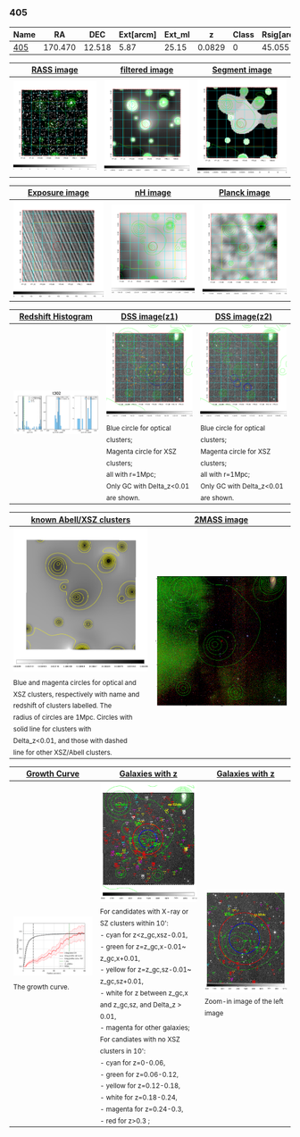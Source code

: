 <div STYLE="page-break-after: always;"></div>

### 405

|Name          |RA          |DEC      | Ext[arcm] | Ext_ml | z    | Class| Rsig[arcmin] | CRsig[c/s] | CR500[c/s] | R500[Mpc] |L500[erg/s]|F500[erg/s/cm^2]| M500[Msun]|Tx[keV]|beta|GC(XSZ,Delta_z<0.01)| GC(OPT,Delta_z<0.01)|GC|alias|
|--------------|------------|------------|---|---|-----------|--------|------|------|----|----|----|----|----|----|----|----|----|----|---|
|[405](script/405.md)     | 170.470       | 12.518       | 5.87    | 25.15   | 0.0829 | 0   | 45.055 |0.373 |0.330 |0.922 |1.090e+44 |6.403e-12 |2.413e+14 |3.784 |0.306 |-, |-, |-, |t302|

|[RASS image](../image/405/405_img.pdf)|[filtered image](../image/405/405_fil.pdf)|[Segment image](../image/405/405_seg.pdf)|
|-------------------|--------------------|-------------------|
| <img src="../image/405/405_img.png" width="300">  | <img src="../image/405/405_fil.png" width="300">   | <img src="../image/405/405_seg.png" width="300">  |

|[Exposure image](../image/405/405_mex.pdf)| [nH image](../image/405/405_nh.pdf)| [Planck image](../image/405/405_p.pdf)|
|-------------------|--------------------|-------------------|
|<img src="../image/405/405_mex.png" width="300">   | <img src="../image/405/405_nh.png" width="300">    | <img src="../image/405/405_p.png" width="300"> |

|[Redshift Histogram](../image/405/405_zg.pdf) | [DSS image(z1)](../image/405/405_dss_z1.pdf)      |  [DSS image(z2)](../image/405/405_dss_z2.pdf)    |
|-------------------|--------------------|-------------------|
|<img src="../image/405/405_zg.png" width="300"> |<img src="../image/405/405_dss_z1.png" width="300"> <sub><br>Blue circle for optical clusters; <br>Magenta circle for XSZ clusters; <br>all with r=1Mpc; <br>Only GC with Delta_z<0.01 are shown. </sub>| <img src="../image/405/405_dss_z2.png" width="300"><sub><br>Blue circle for optical clusters; <br>Magenta circle for XSZ clusters; <br>all with r=1Mpc; <br>Only GC with Delta_z<0.01 are shown. </sub> |

|[known Abell/XSZ clusters](../image/405/405_m.pdf) | [2MASS image](../image/405/405_2mass.pdf)      |
|-------------------|-------------------|
|<img src=../image/405/405_m.png width="300"> <sub><br>Blue and magenta circles for optical and <br>XSZ clusters, respectively with name and <br>redshift of clusters labelled. The <br>radius of circles are 1Mpc. Circles with <br>solid line for clusters with <br>Delta_z<0.01, and those with dashed <br>line for other XSZ/Abell clusters.        </sub>|<img src="../image/405/405_2mass.png" width="300">  |

|[Growth Curve](../image/405/405_gca_all.png) |[Galaxies with z](../image/405/405_opt_ned.pdf) |[Galaxies with z](../image/405/405_opt_ned_zoom.pdf) |
|-------------------|-------------------|-------------------|
| <img src="../image/405/405_gca_all.png" width="300"> <sub><br>The growth curve.</sub>| <img src=../image/405/405_opt_ned.png width="300"> <br><sub> For candidates with X-ray or SZ clusters within 10': <br> - cyan for z<z_gc,xsz-0.01, <br> - green for z=z_gc,x-0.01~ z_gc,x+0.01, <br> - yellow for z=z_gc,sz-0.01~ z_gc,sz+0.01, <br> - white for z between z_gc,x and z_gc,sz, and Delta_z > 0.01, <br> - magenta for other galaxies; <br>For candiates with no XSZ clusters in 10': <br> - cyan for z=0-0.06, <br> - green for z=0.06-0.12, <br> - yellow for z=0.12-0.18, <br> - white for z=0.18-0.24, <br> - magenta for z=0.24-0.3, <br> - red for z>0.3 ;  </sub>|<img src=../image/405/405_opt_ned_zoom.png width="300">  <br><sub> Zoom-in image of the left image</sub>|




